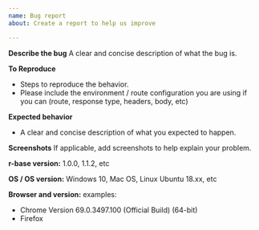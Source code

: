 ```yaml
---
name: Bug report
about: Create a report to help us improve

---
```


**Describe the bug**
A clear and concise description of what the bug is.

**To Reproduce**
* Steps to reproduce the behavior.
* Please include the environment / route configuration you are using if you can (route, response type, headers, body, etc)

**Expected behavior**
* A clear and concise description of what you expected to happen.

**Screenshots**
If applicable, add screenshots to help explain your problem.

**r-base version:**
1.0.0, 1.1.2, etc

**OS / OS version:**
Windows 10, Mac OS, Linux Ubuntu 18.xx, etc

**Browser and version:**
examples:
* Chrome Version 69.0.3497.100 (Official Build) (64-bit)
* Firefox
